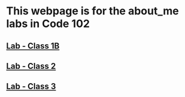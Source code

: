 # This webpage is for the about_me labs in Code 102

## [Lab - Class 1B](https://pgmorales76.github.io/about_me/lab_class_01_b/)


## [Lab - Class 2](https://pgmorales76.github.io/about_me/lab_class_02/)

## [Lab - Class 3](https://pgmorales76.github.io/about_me/lab_class_02/)
